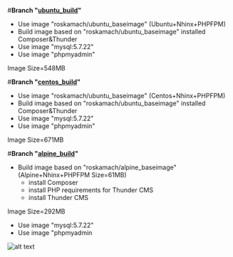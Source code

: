#**Branch "[ubuntu_build](https://github.com/ros-kamach/thunder_nginx_phpfpm/tree/ubuntu_build)"**
   - Use image "roskamach/ubuntu_baseimage" (Ubuntu+Nhinx+PHPFPM)
   - Build image based on "roskamach/ubuntu_baseimage" installed Composer&Thunder 
   - Use image "mysql:5.7.22"
   - Use image "phpmyadmin"
     
   Image Size=548MB
   
#**Branch "[centos_build](https://github.com/ros-kamach/thunder_nginx_phpfpm/tree/centos_build)"**
   - Use image "roskamach/ubuntu_baseimage" (Centos+Nhinx+PHPFPM)
   - Build image based on "roskamach/ubuntu_baseimage" installed Composer&Thunder 
   - Use image "mysql:5.7.22"
   - Use image "phpmyadmin"
     
   Image Size=671MB
   
#**Branch "[alpine_build](https://github.com/ros-kamach/drupal_nginx_phpfpm/tree/alpine_build)"**
   - Build image based on  "roskamach/alpine_baseimage" (Alpine+Nhinx+PHPFPM Size=61MB)
     - install Composer
     - install PHP requirements for Thunder CMS
     - install Thunder CMS
     
   Image Size=292MB
       
   - Use image "mysql:5.7.22"
   - Use image "phpmyadmin
   

![alt text](https://www.drupal.org/files/Thunder_WBM_20160126.png)
